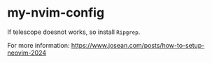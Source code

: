 # my-nvim-config

If telescope doesnot works, so install `Ripgrep`.

For more information: https://www.josean.com/posts/how-to-setup-neovim-2024